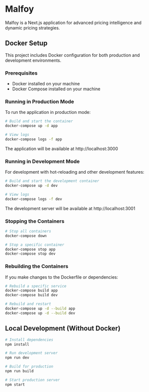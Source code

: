 # Malfoy

Malfoy is a Next.js application for advanced pricing intelligence and dynamic pricing strategies.

## Docker Setup

This project includes Docker configuration for both production and development environments.

### Prerequisites

- Docker installed on your machine
- Docker Compose installed on your machine

### Running in Production Mode

To run the application in production mode:

```bash
# Build and start the container
docker-compose up -d app

# View logs
docker-compose logs -f app
```

The application will be available at http://localhost:3000

### Running in Development Mode

For development with hot-reloading and other development features:

```bash
# Build and start the development container
docker-compose up -d dev

# View logs
docker-compose logs -f dev
```

The development server will be available at http://localhost:3001

### Stopping the Containers

```bash
# Stop all containers
docker-compose down

# Stop a specific container
docker-compose stop app
docker-compose stop dev
```

### Rebuilding the Containers

If you make changes to the Dockerfile or dependencies:

```bash
# Rebuild a specific service
docker-compose build app
docker-compose build dev

# Rebuild and restart
docker-compose up -d --build app
docker-compose up -d --build dev
```

## Local Development (Without Docker)

```bash
# Install dependencies
npm install

# Run development server
npm run dev

# Build for production
npm run build

# Start production server
npm start
```
